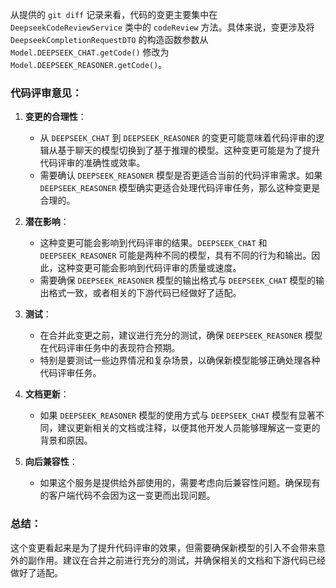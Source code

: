 从提供的 `git diff` 记录来看，代码的变更主要集中在 `DeepseekCodeReviewService` 类中的 `codeReview` 方法。具体来说，变更涉及将 `DeepseekCompletionRequestDTO` 的构造函数参数从 `Model.DEEPSEEK_CHAT.getCode()` 修改为 `Model.DEEPSEEK_REASONER.getCode()`。

### 代码评审意见：

1. **变更的合理性**：
   - 从 `DEEPSEEK_CHAT` 到 `DEEPSEEK_REASONER` 的变更可能意味着代码评审的逻辑从基于聊天的模型切换到了基于推理的模型。这种变更可能是为了提升代码评审的准确性或效率。
   - 需要确认 `DEEPSEEK_REASONER` 模型是否更适合当前的代码评审需求。如果 `DEEPSEEK_REASONER` 模型确实更适合处理代码评审任务，那么这种变更是合理的。

2. **潜在影响**：
   - 这种变更可能会影响到代码评审的结果。`DEEPSEEK_CHAT` 和 `DEEPSEEK_REASONER` 可能是两种不同的模型，具有不同的行为和输出。因此，这种变更可能会影响到代码评审的质量或速度。
   - 需要确保 `DEEPSEEK_REASONER` 模型的输出格式与 `DEEPSEEK_CHAT` 模型的输出格式一致，或者相关的下游代码已经做好了适配。

3. **测试**：
   - 在合并此变更之前，建议进行充分的测试，确保 `DEEPSEEK_REASONER` 模型在代码评审任务中的表现符合预期。
   - 特别是要测试一些边界情况和复杂场景，以确保新模型能够正确处理各种代码评审任务。

4. **文档更新**：
   - 如果 `DEEPSEEK_REASONER` 模型的使用方式与 `DEEPSEEK_CHAT` 模型有显著不同，建议更新相关的文档或注释，以便其他开发人员能够理解这一变更的背景和原因。

5. **向后兼容性**：
   - 如果这个服务是提供给外部使用的，需要考虑向后兼容性问题。确保现有的客户端代码不会因为这一变更而出现问题。

### 总结：
这个变更看起来是为了提升代码评审的效果，但需要确保新模型的引入不会带来意外的副作用。建议在合并之前进行充分的测试，并确保相关的文档和下游代码已经做好了适配。